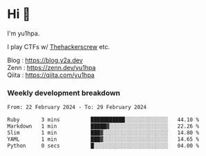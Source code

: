 # Hi 👋

I'm yu1hpa.

I play CTFs w/ [Thehackerscrew](https://www.thehackerscrew.team/) etc.

Blog : https://blog.y2a.dev  
Zenn : https://zenn.dev/yu1hpa  
Qiita : https://qiita.com/yu1hpa  

### Weekly development breakdown

<!--START_SECTION:waka-->

```txt
From: 22 February 2024 - To: 29 February 2024

Ruby       3 mins          ███████████░░░░░░░░░░░░░░   44.10 %
Markdown   1 min           █████▓░░░░░░░░░░░░░░░░░░░   22.26 %
Slim       1 min           ███▓░░░░░░░░░░░░░░░░░░░░░   14.80 %
YAML       1 min           ███▓░░░░░░░░░░░░░░░░░░░░░   14.65 %
Python     0 secs          █░░░░░░░░░░░░░░░░░░░░░░░░   04.00 %
```

<!--END_SECTION:waka-->

